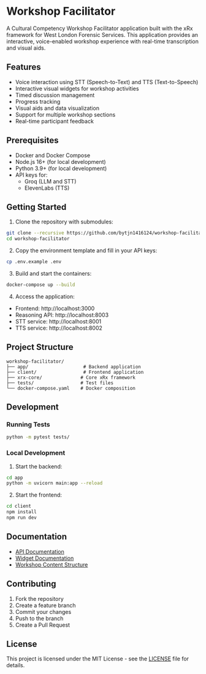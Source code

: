 # Workshop Facilitator

A Cultural Competency Workshop Facilitator application built with the xRx framework for West London Forensic Services. This application provides an interactive, voice-enabled workshop experience with real-time transcription and visual aids.

## Features

- Voice interaction using STT (Speech-to-Text) and TTS (Text-to-Speech)
- Interactive visual widgets for workshop activities
- Timed discussion management
- Progress tracking
- Visual aids and data visualization
- Support for multiple workshop sections
- Real-time participant feedback

## Prerequisites

- Docker and Docker Compose
- Node.js 16+ (for local development)
- Python 3.9+ (for local development)
- API keys for:
  - Groq (LLM and STT)
  - ElevenLabs (TTS)

## Getting Started

1. Clone the repository with submodules:
```bash
git clone --recursive https://github.com/bytjn1416124/workshop-facilitator.git
cd workshop-facilitator
```

2. Copy the environment template and fill in your API keys:
```bash
cp .env.example .env
```

3. Build and start the containers:
```bash
docker-compose up --build
```

4. Access the application:
- Frontend: http://localhost:3000
- Reasoning API: http://localhost:8003
- STT service: http://localhost:8001
- TTS service: http://localhost:8002

## Project Structure

```
workshop-facilitator/
├── app/                    # Backend application
├── client/                 # Frontend application
├── xrx-core/              # Core xRx framework
├── tests/                 # Test files
└── docker-compose.yaml    # Docker composition
```

## Development

### Running Tests
```bash
python -m pytest tests/
```

### Local Development
1. Start the backend:
```bash
cd app
python -m uvicorn main:app --reload
```

2. Start the frontend:
```bash
cd client
npm install
npm run dev
```

## Documentation

- [API Documentation](docs/API.md)
- [Widget Documentation](docs/Widgets.md)
- [Workshop Content Structure](docs/WorkshopContent.md)

## Contributing

1. Fork the repository
2. Create a feature branch
3. Commit your changes
4. Push to the branch
5. Create a Pull Request

## License

This project is licensed under the MIT License - see the [LICENSE](LICENSE) file for details.
